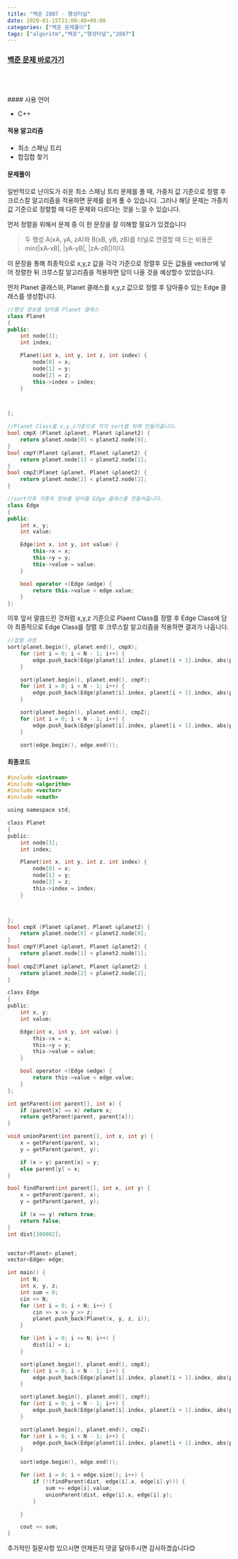 ```yaml
---
title: "백준 2887 - 행성터널"
date: 2020-01-15T21:00:48+09:00
categories: ["백준 문제풀이"]
tags: ["algoritm","백준","행성터널","2887"]
---
```


### [백준 문제 바로가기](https://www.acmicpc.net/problem/2887)
<br>
<br>
<br>
#### 사용 언어

- C++



#### 적용 알고리즘

- 최소 스패닝 트리
- 합집합 찾기



#### 문제풀이

일반적으로 난이도가 쉬운 최소 스패닝 트리 문제를 풀 때, 가중치 값 기준으로 정렬 후 크르스칼 알고리즘을 적용하면 문제를 쉽게 풀 수 있습니다. 그러나 해당 문제는 가중치 값 기준으로 정렬할 때 다른 문제와 다르다는 것을 느낄 수 있습니다.

먼저 정렬을 위해서 문제 중 이 한 문장을 잘 이해할 필요가 있겠습니다


> 두 행성 A(xA, yA, zA)와 B(xB, yB, zB)를 터널로 연결할 때 드는 비용은 min(|xA-xB|, |yA-yB|, |zA-zB|)이다.




이 문장을 통해 최종적으로 x,y,z 값을 각각 기준으로 정렬후 모든 값들을 vector에 넣어 정렬한 뒤 크루스칼 알고리즘을 적용하면 답이 나올 것을 예상할수 있었습니다.

먼저 Planet 클래스와, Planet 클래스를 x,y,z 값으로 정렬 후 담아줄수 있는 Edge 클래스를 생성합니다.


~~~c++
//행성 정보를 담아줄 Planet 클래스
class Planet
{
public:
	int node[3];
	int index;

	Planet(int x, int y, int z, int index) {
		node[0] = x;
		node[1] = y;
		node[2] = z;
		this->index = index;
	}



};

//Planet Class를 x,y,z기준으로 각각 sort를 위해 만들어줍니다.
bool cmpX (Planet &planet, Planet &planet2) {
	return planet.node[0] < planet2.node[0];
}
bool cmpY(Planet &planet, Planet &planet2) {
	return planet.node[1] < planet2.node[1];
}
bool cmpZ(Planet &planet, Planet &planet2) {
	return planet.node[2] < planet2.node[2];
}

//sort이후 가중치 정보를 담아줄 Edge 클래스를 만들어줍니다.
class Edge
{
public:
	int x, y;
	int value;

	Edge(int x, int y, int value) {
		this->x = x;
		this->y = y;
		this->value = value;
	}

	bool operator <(Edge &edge) {
		return this->value < edge.value;
	}
};
~~~



이후 앞서 말씀드린 것처럼 x,y,z 기준으로 Plaent Class를 정렬 후 Edge Class에 담아 최종적으로 Edge Class를 정렬 후 크루스칼 알고리즘을 적용하면 결과가 나옵니다.

~~~c++
//정렬 과정
sort(planet.begin(), planet.end(), cmpX);
	for (int i = 0; i < N - 1; i++) {
		edge.push_back(Edge(planet[i].index, planet[i + 1].index, abs(planet[i].node[0] - planet[i + 1].node[0])));
	}

	sort(planet.begin(), planet.end(), cmpY);
	for (int i = 0; i < N - 1; i++) {
		edge.push_back(Edge(planet[i].index, planet[i + 1].index, abs(planet[i].node[1] - planet[i + 1].node[1])));
	}

	sort(planet.begin(), planet.end(), cmpZ);
	for (int i = 0; i < N - 1; i++) {
		edge.push_back(Edge(planet[i].index, planet[i + 1].index, abs(planet[i].node[2] - planet[i + 1].node[2])));
	}

	sort(edge.begin(), edge.end());
~~~




#### 최종코드
~~~c
#include <iostream>
#include <algorithm>
#include <vector>
#include <cmath>

using namespace std;

class Planet
{
public:
	int node[3];
	int index;

	Planet(int x, int y, int z, int index) {
		node[0] = x;
		node[1] = y;
		node[2] = z;
		this->index = index;
	}



};
bool cmpX (Planet &planet, Planet &planet2) {
	return planet.node[0] < planet2.node[0];
}
bool cmpY(Planet &planet, Planet &planet2) {
	return planet.node[1] < planet2.node[1];
}
bool cmpZ(Planet &planet, Planet &planet2) {
	return planet.node[2] < planet2.node[2];
}

class Edge
{
public:
	int x, y;
	int value;

	Edge(int x, int y, int value) {
		this->x = x;
		this->y = y;
		this->value = value;
	}

	bool operator <(Edge &edge) {
		return this->value < edge.value;
	}
};

int getParent(int parent[], int x) {
	if (parent[x] == x) return x;
	return getParent(parent, parent[x]);
}

void unionParent(int parent[], int x, int y) {
	x = getParent(parent, x);
	y = getParent(parent, y);

	if (x > y) parent[x] = y;
	else parent[y] = x;
}

bool findParent(int parent[], int x, int y) {
	x = getParent(parent, x);
	y = getParent(parent, y);

	if (x == y) return true;
	return false;
}
int dist[100002];


vector<Planet> planet;
vector<Edge> edge;

int main() {
	int N;
	int x, y, z;
	int sum = 0;
	cin >> N;
	for (int i = 0; i < N; i++) {
		cin >> x >> y >> z;
		planet.push_back(Planet(x, y, z, i));
	}

	for (int i = 0; i <= N; i++) {
		dist[i] = i;
	}

	sort(planet.begin(), planet.end(), cmpX);
	for (int i = 0; i < N - 1; i++) {
		edge.push_back(Edge(planet[i].index, planet[i + 1].index, abs(planet[i].node[0] - planet[i + 1].node[0])));
	}

	sort(planet.begin(), planet.end(), cmpY);
	for (int i = 0; i < N - 1; i++) {
		edge.push_back(Edge(planet[i].index, planet[i + 1].index, abs(planet[i].node[1] - planet[i + 1].node[1])));
	}

	sort(planet.begin(), planet.end(), cmpZ);
	for (int i = 0; i < N - 1; i++) {
		edge.push_back(Edge(planet[i].index, planet[i + 1].index, abs(planet[i].node[2] - planet[i + 1].node[2])));
	}

	sort(edge.begin(), edge.end());

	for (int i = 0; i < edge.size(); i++) {
		if (!(findParent(dist, edge[i].x, edge[i].y))) {
			sum += edge[i].value;
			unionParent(dist, edge[i].x, edge[i].y);
		}

	}

	cout << sum;
}
~~~



추가적인 질문사항 있으시면 언제든지 댓글 달아주시면 감사하겠습니다😊
